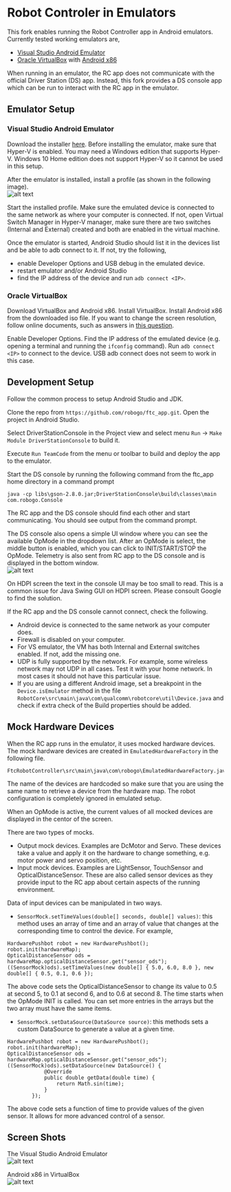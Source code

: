 # Robot Controler in Emulators

This fork enables running the Robot Controller app in Android emulators. Currently
tested working emulators are,
* [Visual Studio Android Emulator](https://www.visualstudio.com/vs/msft-android-emulator/)
* [Oracle VirtualBox](https://www.virtualbox.org/) with [Android x86](http://www.android-x86.org/)

When running in an emulator, the RC app does not communicate with the official Driver
Station (DS) app. Instead, this fork provides a DS console app which can be run to
interact with the RC app in the emulator.

## Emulator Setup

### Visual Studio Android Emulator

Download the installer [here](https://www.visualstudio.com/vs/msft-android-emulator/). Before
installing the emulator, make sure that Hyper-V is enabled. You may need a Windows edition
that supports Hyper-V. Windows 10 Home edition does not support Hyper-V so it cannot be used
in this setup.

After the emulator is installed, install a profile (as shown in the following image).  
![alt text](media/ftc-rc-emulator-vs-profile.png "Install Profile")

Start the installed profile. Make sure the emulated device is connected to the same network as
where your computer is connected. If not, open Virtual Switch Manager in Hyper-V manager, make
sure there are two switches (Internal and External) created and both are enabled in the virtual
machine.

Once the emulator is started, Android Studio should list it in the devices list and be able to
adb connect to it. If not, try the following,
* enable Developer Options and USB debug in the emulated device.
* restart emulator and/or Android Studio
* find the IP address of the device and run `adb connect <IP>`.

### Oracle VirtualBox

Download VirtualBox and Android x86. Install VirtualBox. Install Android x86 from the downloaded
iso file. If you want to change the screen resolution, follow online documents, such as answers in
[this question](https://stackoverflow.com/questions/6202342/switch-android-x86-screen-resolution).

Enable Developer Options. Find the IP address of the emulated device (e.g. opening a terminal and
running the `ifconfig` command). Run `adb connect <IP>` to connect to the device. USB adb connect
does not seem to work in this case.

## Development Setup

Follow the common process to setup Android Studio and JDK.

Clone the repo from `https://github.com/robogo/ftc_app.git`. Open the project in Android Studio.

Select DriverStationConsole in the Project view and select menu `Run` -> `Make Module DriverStationConsole`
to build it.

Execute `Run TeamCode` from the menu or toolbar to build and deploy the app to the emulator.

Start the DS console by running the following command from the ftc_app home directory in a command
prompt
```
java -cp libs\gson-2.8.0.jar;DriverStationConsole\build\classes\main com.robogo.Console
```

The RC app and the DS console should find each other and start communicating. You should see
output from the command prompt.

The DS console also opens a simple UI window where you can see the available OpMode in the dropdown
list. After an OpMode is select, the middle button is enabled, which you can click to INIT/START/STOP
the OpMode. Telemetry is also sent from RC app to the DS console and is displayed in the bottom
window.  
![alt text](media/ftc-ds-console-ui.png "DS Console")

On HDPI screen the text in the console UI may be too small to read. This is a common issue for Java Swing
GUI on HDPI screen. Please consoult Google to find the solution.

If the RC app and the DS console cannot connect, check the following.
* Android device is connected to the same network as your computer does.
* Firewall is disabled on your computer.
* For VS emulator, the VM has both Internal and External switches enabled. If not, add the missing one.
* UDP is fully supported by the network. For example, some wireless network may not UDP in all cases.
Test it with your home network. In most cases it should not have this particular issue.
* If you are using a different Android image, set a breakpoint in the `Device.isEmulator` method in
the file `RobotCore\src\main\java\com\qualcomm\robotcore\util\Device.java` and check if extra check
of the Build properties should be added.

## Mock Hardware Devices

When the RC app runs in the emulator, it uses mocked hardware devices. The mock hardware devices are
created in `EmulatedHardwareFactory` in the following file.
```
FtcRobotController\src\main\java\com\robogo\EmulatedHardwareFactory.java
```

The name of the devices are hardcoded so make sure that you are using the same name to retrieve
a device from the hardware map. The robot configuration is completely ignored in emulated setup.

When an OpMode is active, the current values of all mocked devices are displayed in the centor of the screen.

There are two types of mocks.
* Output mock devices. Examples are DcMotor and Servo. These devices take a value and apply it on
the hardware to change something, e.g. motor power and servo position, etc.
* Input mock devices. Examples are LightSensor, TouchSensor and OpticalDistanceSensor. These are
also called sensor devices as they provide input to the RC app about certain aspects of the running
environment.

Data of input devices can be manipulated in two ways.
* `SensorMock.setTimeValues(double[] seconds, double[] values)`: this method uses an array of time
and an array of value that changes at the corresponding time to control the device. For example,
```
HardwarePushbot robot = new HardwarePushbot();
robot.init(hardwareMap);
OpticalDistanceSensor ods = hardwareMap.opticalDistanceSensor.get("sensor_ods");
((SensorMock)ods).setTimeValues(new double[] { 5.0, 6.0, 8.0 }, new double[] { 0.5, 0.1, 0.6 });
```

The above code sets the OpticalDistanceSensor to change its value to 0.5 at second 5, to 0.1 at second
6, and to 0.6 at second 8. The time starts when the OpMode INIT is called. You can set more entries
in the arrays but the two array must have the same items.

* `SensorMock.setDataSource(DataSource source)`: this methods sets a custom DataSource to generate
a value at a given time.
```
HardwarePushbot robot = new HardwarePushbot();
robot.init(hardwareMap);
OpticalDistanceSensor ods = hardwareMap.opticalDistanceSensor.get("sensor_ods");
((SensorMock)ods).setDataSource(new DataSource() {
            @Override
            public double getData(double time) {
                return Math.sin(time);
            }
        });
```

The above code sets a function of time to provide values of the given sensor. It allows for more
advanced control of a sensor.

## Screen Shots
The Visual Studio Android Emulator  
![alt text](media/ftc-rc-emulator-vs.png "VS Emulator")

Android x86 in VirtualBox  
![alt text](media/ftc-rc-emulator-vb.png "VirtualBox & Android x86")
